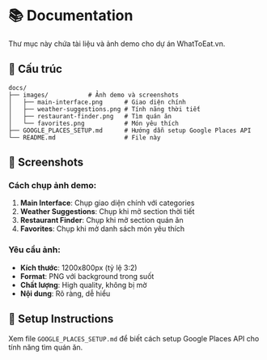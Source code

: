 # 📚 Documentation

Thư mục này chứa tài liệu và ảnh demo cho dự án WhatToEat.vn.

## 📁 Cấu trúc

```
docs/
├── images/           # Ảnh demo và screenshots
│   ├── main-interface.png      # Giao diện chính
│   ├── weather-suggestions.png # Tính năng thời tiết
│   ├── restaurant-finder.png   # Tìm quán ăn
│   └── favorites.png           # Món yêu thích
├── GOOGLE_PLACES_SETUP.md      # Hướng dẫn setup Google Places API
└── README.md                   # File này
```

## 📸 Screenshots

### Cách chụp ảnh demo:

1. **Main Interface**: Chụp giao diện chính với categories
2. **Weather Suggestions**: Chụp khi mở section thời tiết
3. **Restaurant Finder**: Chụp khi mở section quán ăn
4. **Favorites**: Chụp khi mở danh sách món yêu thích

### Yêu cầu ảnh:

- **Kích thước**: 1200x800px (tỷ lệ 3:2)
- **Format**: PNG với background trong suốt
- **Chất lượng**: High quality, không bị mờ
- **Nội dung**: Rõ ràng, dễ hiểu

## 🔧 Setup Instructions

Xem file `GOOGLE_PLACES_SETUP.md` để biết cách setup Google Places API cho tính năng tìm quán ăn. 